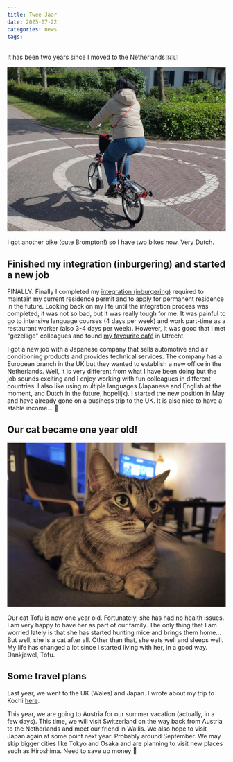```yaml
---
title: Twee Jaar
date: 2025-07-22
categories: news
tags:
---
```


It has been two years since I moved to the Netherlands 🇳🇱

![](/uploads/me_with_foldingbike.jpg)

I got another bike (cute Brompton!) so I have two bikes now. Very Dutch.

## Finished my integration (inburgering) and started a new job

FINALLY. Finally I completed my [integration (inburgering)](https://www.inburgeren.nl/en/integration-in-the-netherlands/) required to maintain my current residence permit and to apply for permanent residence in the future. Looking back on my life until the integration process was completed, it was not so bad, but it was really tough for me. It was painful to go to intensive language courses (4 days per week) and work part-time as a restaurant worker (also 3-4 days per week). However, it was good that I met "gezellige" colleagues and found [my favourite café](https://thevillagecoffee.nl/) in Utrecht.

I got a new job with a Japanese company that sells automotive and air conditioning products and provides technical services.  The company has a European branch in the UK but they wanted to establish a new office in the Netherlands. Well, it is very different from what I have been doing but the job sounds exciting and I enjoy working with fun colleagues in different countries. I also like using multiple languages (Japanese and English at the moment, and Dutch in the future, hopelijk). I started the new position in May and have already gone on a business trip to the UK. It is also nice to have a stable income... 🤑

## Our cat became one year old!

![](/uploads/tofu2.jpg)

Our cat Tofu is now one year old. Fortunately, she has had no health issues. I am very happy to have her as part of our family. The only thing that I am worried lately is that she has started hunting mice and brings them home... But well, she is a cat after all. Other than that, she eats well and sleeps well. My life has changed a lot since I started living with her, in a good way. Dankjewel, Tofu.

## Some travel plans

Last year, we went to the UK (Wales) and Japan. I wrote about my trip to Kochi [here](https://atsukotominaga.com/2025/04/08/080425/).

This year, we are going to Austria for our summer vacation (actually, in a few days). This time, we will visit Switzerland on the way back from Austria to the Netherlands and meet our friend in Wallis. We also hope to visit Japan again at some point next year. Probably around September. We may skip bigger cities like Tokyo and Osaka and are planning to visit new places such as Hiroshima. Need to save up money 💸